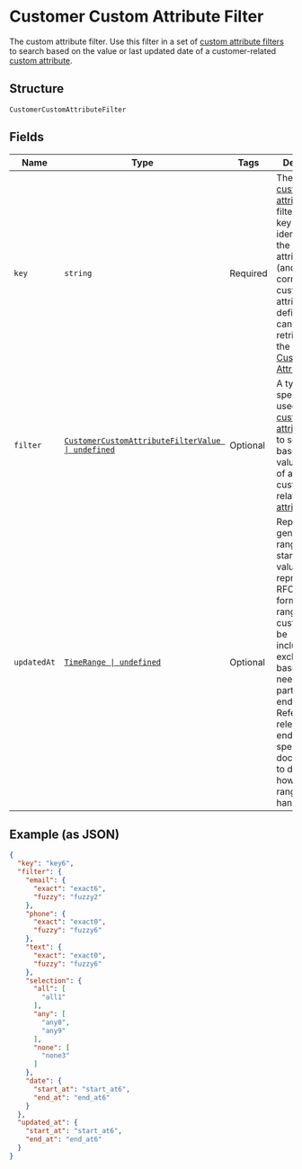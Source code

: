 <!-- Optimized: 2025-10-06 -->
<!-- RPM: 1.6.2.1.1.6.2.1_customer-custom-attribute-filter_20251006 -->
<!-- Session: E2E RPM DNA Application -->
<!-- AOM: RND (Reggie & Dro) -->
<!-- COI: TECHNOLOGY -->
<!-- RPM: HIGH -->
<!-- ACTION: BUILD -->

# Customer Custom Attribute Filter

The custom attribute filter. Use this filter in a set of [custom attribute filters](../../doc/models/customer-custom-attribute-filters.md) to search
based on the value or last updated date of a customer-related [custom attribute](../../doc/models/custom-attribute.md).

## Structure

`CustomerCustomAttributeFilter`

## Fields

| Name | Type | Tags | Description |
|  --- | --- | --- | --- |
| `key` | `string` | Required | The `key` of the [custom attribute](entity:CustomAttribute) to filter by. The key is the identifier of the custom attribute<br>(and the corresponding custom attribute definition) and can be retrieved using the [Customer Custom Attributes API](api:CustomerCustomAttributes). |
| `filter` | [`CustomerCustomAttributeFilterValue \| undefined`](../../doc/models/customer-custom-attribute-filter-value.md) | Optional | A type-specific filter used in a [custom attribute filter](../../doc/models/customer-custom-attribute-filter.md) to search based on the value<br>of a customer-related [custom attribute](../../doc/models/custom-attribute.md). |
| `updatedAt` | [`TimeRange \| undefined`](../../doc/models/time-range.md) | Optional | Represents a generic time range. The start and end values are<br>represented in RFC 3339 format. Time ranges are customized to be<br>inclusive or exclusive based on the needs of a particular endpoint.<br>Refer to the relevant endpoint-specific documentation to determine<br>how time ranges are handled. |

## Example (as JSON)

```json
{
  "key": "key6",
  "filter": {
    "email": {
      "exact": "exact6",
      "fuzzy": "fuzzy2"
    },
    "phone": {
      "exact": "exact0",
      "fuzzy": "fuzzy6"
    },
    "text": {
      "exact": "exact0",
      "fuzzy": "fuzzy6"
    },
    "selection": {
      "all": [
        "all1"
      ],
      "any": [
        "any8",
        "any9"
      ],
      "none": [
        "none3"
      ]
    },
    "date": {
      "start_at": "start_at6",
      "end_at": "end_at6"
    }
  },
  "updated_at": {
    "start_at": "start_at6",
    "end_at": "end_at6"
  }
}
```

